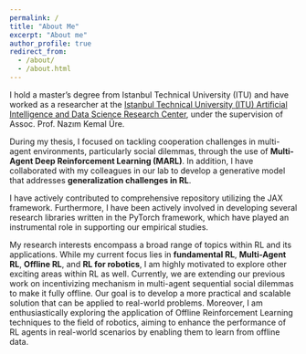 ```yaml
---
permalink: /
title: "About Me"
excerpt: "About me"
author_profile: true
redirect_from: 
  - /about/
  - /about.html
---
```


I hold a master’s degree from Istanbul Technical University (ITU) and have worked as a researcher at the [Istanbul Technical University (ITU) Artificial Intelligence and Data Science Research Center](https://ai.itu.edu.tr/), under the supervision of Assoc. Prof. Nazım Kemal Üre.

During my thesis, I focused on tackling cooperation challenges in multi-agent environments, particularly social dilemmas, through the use of **Multi-Agent Deep Reinforcement Learning (MARL)**. In addition, I have collaborated with my colleagues in our lab to develop a generative model that addresses **generalization challenges in RL**.

I have actively contributed to comprehensive repository utilizing the JAX framework. Furthermore, I have been actively involved in developing several research libraries written in the PyTorch framework, which have played an instrumental role in supporting our empirical studies.

My research interests encompass a broad range of topics within RL and its applications. While my current focus lies in **fundamental RL**, **Multi-Agent RL**, **Offline RL**, and **RL for robotics**, I am highly motivated to explore other exciting areas within RL as well. Currently, we are extending our previous work on incentivizing mechanism in multi-agent sequential social dilemmas to make it fully offline. Our goal is to develop a more practical and scalable solution that can be applied to real-world problems. Moreover, I am enthusiastically exploring the application of Offline Reinforcement Learning techniques to the field of robotics, aiming to enhance the performance of RL agents in real-world scenarios by enabling them to learn from offline data.